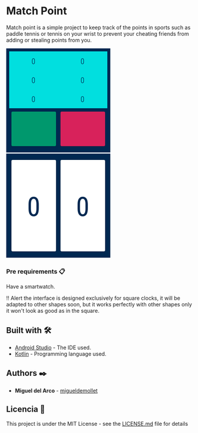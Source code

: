 # Match Point
Match point is a simple project to keep track of the points in sports such as paddle tennis or tennis on your wrist to prevent your cheating friends from adding or stealing points from you.

![Start](https://github.com/migueldemollet/Match-Point/blob/master/app/src/main/res/drawable/gitimage1.png)
![tie break](https://github.com/migueldemollet/Match-Point/blob/master/app/src/main/res/drawable/gitimage2.png)

### Pre requirements 📋

Have a smartwatch.

!! Alert the interface is designed exclusively for square clocks, it will be adapted to other shapes soon, but it works perfectly with other shapes only it won't look as good as in the square.

## Built with 🛠️

* [Android Studio](https://developer.android.com/) - The IDE used.
* [Kotlin](https://developer.android.com/kotlin) - Programming language used.

## Authors ✒️

* **Miguel del Arco** - [migueldemollet](https://github.com/migueldemollet)

## Licencia 📄

This project is under the MIT License - see the [LICENSE.md](LICENSE.md) file for details
